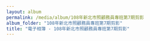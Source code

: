 ```yaml
---
layout: album
permalink: /media/album/108年新北市照顧務員專班第7期剪影
album_folder: "108年新北市照顧務員專班第7期剪影"
title: "電子相簿 - 108年新北市照顧務員專班第7期剪影"
---
```


